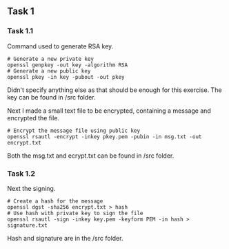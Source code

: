 ## Task 1

### Task 1.1

Command used to generate RSA key.
```
# Generate a new private key
openssl genpkey -out key -algorithm RSA 
# Generate a new public key
openssl pkey -in key -pubout -out pkey
```
Didn't specify anything else as that should be enough for this exercise. The key can be found in /src folder.

Next I made a small text file to be encrypted, containing a message and encrypted the file.
```
# Encrypt the message file using public key
openssl rsautl -encrypt -inkey pkey.pem -pubin -in msg.txt -out encrypt.txt
```
Both the msg.txt and ecrypt.txt can be found in /src folder.

### Task 1.2

Next the signing.
```
# Create a hash for the message
openssl dgst -sha256 encrypt.txt > hash
# Use hash with private key to sign the file
openssl rsautl -sign -inkey key.pem -keyform PEM -in hash > signature.txt
```
Hash and signature are in the /src folder.